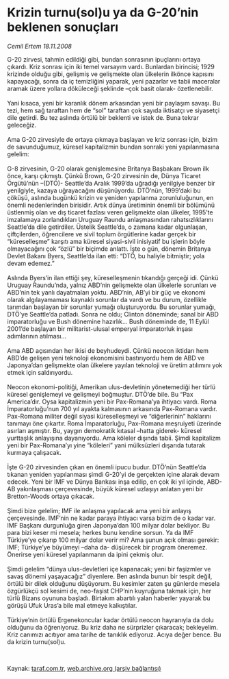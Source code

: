 # Krizin turnu(sol)u ya da G-20’nin beklenen sonuçları

*Cemil Ertem 18.11.2008*

<div class="taraf_structure_2col_1zq">
<div class="margen_n">



 <p>G-20 zirvesi, tahmin edildiği gibi, bundan sonrasının ipuçlarını ortaya çıkardı. Kriz sonrası için iki temel varsayım vardı. Bunlardan birincisi; 1929 krizinde olduğu gibi, gelişmiş ve gelişmekte olan ülkelerin ilkönce kapısını kapayacağı, sonra da iç temizliğini yaparak, yeni pazarlar ve tabii maceralar aramak üzere yollara döküleceği şeklinde –çok basit olarak- özetlenebilir. <br/><br/>Yani kısaca, yeni bir karanlık dönem arkasından yeni bir paylaşım savaşı. Bu tezi, hem sağ taraftan hem de “sol” taraftan çok sayıda iktisatçı ve siyasetçi dile getirdi. Bu tez aslında örtülü bir beklenti ve istek de. Buna tekrar geleceğiz. <br/><br/>Ama G-20 zirvesiyle de ortaya çıkmaya başlayan ve kriz sonrası için, bizim de savunduğumuz, küresel kapitalizmin bundan sonraki yeni yapılanmasına gelelim: <br/><br/>G-8 zirvesinin, G-20 olarak genişlemesine Britanya Başbakanı Brown ilk önce, karşı çıkmıştı. Çünkü Brown, G-20 zirvesinin de, Dünya Ticaret Örgütü’nün –(DTÖ)- Seattle’da Aralık 1999’da uğradığı yenilgiye benzer bir yenilgiyle, kazaya uğrayacağını düşünüyordu. DTÖ’nün, 1999’daki bu çöküşü, aslında bugünkü krizin ve yeniden yapılanma zorunluluğunun, en önemli nedenlerinden birisidir. Artık dünya üretiminin önemli bir bölümünü üstlenmiş olan ve dış ticaret fazlası veren gelişmekte olan ülkeler, 1995’te imzalamaya zorlandıkları Uruguay Raundu anlaşmasından rahatsızlıklarını Seattle’da dile getirdiler. Üstelik Seattle’da, o zamana kadar olgunlaşan, çiftçilerden, öğrencilere ve sivil toplum örgütlerine kadar gerçek bir “küreselleşme” karşıtı ama küresel siyasi-sivil inisiyatif bu işlerin böyle olmayacağını çok “özlü” bir biçimde anlattı. İşte o gün, dönemin Britanya Devlet Bakanı Byers, Seattle’da ilan etti: “DTÖ, bu haliyle bitmiştir; yola devam edemez.” <br/><br/>Aslında Byers’in ilan ettiği şey, küreselleşmenin tıkandığı gerçeği idi. Çünkü Uruguay Raundu’nda, yalnız ABD’nin gelişmekte olan ülkelerle sorunları ve ABD’nin tek yanlı dayatmaları yoktu. ABD’nin, AB’yi bir güç ve ekonomi olarak algılayamaması kaynaklı sorunlar da vardı ve bu durum, özellikle tarımdan başlayan bir sorunlar yumağı oluşturuyordu. Bu sorunlar yumağı, DTÖ’ye Seattle’da patladı. Sonra ne oldu; Clinton döneminde; sanal bir ABD imparatorluğu ve Bush dönemine hazırlık... Bush döneminde de, 11 Eylül 2001’de başlayan bir militarist-ulusal emperyal imparatorluk inşası adımlarının atılması… <br/><br/>Ama ABD açısından her ikisi de beyhudeydi. Çünkü neocon iktidarı hem ABD’de gelişen yeni teknoloji ekonomisini bastırıyordu hem de ABD ve Japonya’dan gelişmekte olan ülkelere yayılan teknoloji ve üretim atılımını yok etmek için saldırıyordu. <br/><br/>Neocon ekonomi-politiği, Amerikan ulus-devletinin yönetemediği her türlü küresel genişlemeyi ve gelişmeyi boğmuştur. DTÖ’de bile. Bu “Pax America’dır. Oysa kapitalizmin yeni bir Pax-Romana’ya ihtiyacı vardı. Roma İmparatorluğu’nun 700 yıl ayakta kalmasının arkasında Pax-Romana vardır. Pax-Romana militer değil siyasi küreselleşmeyi ve “diğerlerinin” haklarını tanımayı öne çıkartır. Roma İmparatorluğu, Pax-Romana meşruiyeti üzerinde asırları aşmıştır. Bu, yaygın demokratik kıtasal –hatta giderek- küresel yurttaşlık anlayışına dayanıyordu. Ama köleler dışında tabii. Şimdi kapitalizm yeni bir Pax-Romana’yı yine “köleleri” yani mülksüzleri dışarıda tutarak kurmaya çalışacak. <br/><br/>İşte G-20 zirvesinden çıkan en önemli ipucu budur. DTÖ’nün Seattle’da tıkanan yeniden yapılanması şimdi G-20’yi de gerçekten içine alarak devam edecek. Yeni bir IMF ve Dünya Bankası inşa edilip, en çok iki yıl içinde, ABD-AB yakınlaşması çerçevesinde, büyük küresel uzlaşıyı anlatan yeni bir Bretton-Woods ortaya çıkacak. <br/><br/>Şimdi bize gelelim; IMF ile anlaşma yapılacak ama yeni bir anlayış çerçevesinde. IMF’nin ne kadar paraya ihtiyacı varsa bizim de o kadar var. IMF Başkanı durgunluğa giren Japonya’dan 100 milyar dolar bekliyor. Bu para bizi keser mi mesela; herkes bunu kendine sorsun. Ya da IMF Türkiye’ye çıkarıp 100 milyar dolar verir mi? Ama şunun açık olması gerekir: IMF; Türkiye’ye büyümeyi –daha da- düşürecek bir program öneremez. Önerirse yeni küresel yapılanmanın da ipini çekmiş olur. <br/><br/>Şimdi gelelim “dünya ulus-devletleri içe kapanacak; yeni bir faşizmler ve savaş dönemi yaşayacağız” diyenlere. Ben aslında bunun bir tespit değil, örtülü bir dilek olduğunu düşüyorum. Bu kesimler zaten şu günlerde mesela özgürlükçü sol kesimi de, neo-faşist CHP’nin kuyruğuna takmak için, her türlü Bizans oyununa başladı. Birtakım abartılı yalan haberler yayarak bu görüşü Ufuk Uras’a bile mal etmeye kalkıştılar. <br/><br/>Türkiye’nin örtülü Ergenekoncular kadar örtülü neocon hayranıyla da dolu olduğunu da öğreniyoruz. Bu kriz daha ne sürprizler çıkaracak; bekleyelim. Kriz canımızı acıtıyor ama tarihe de tanıklık ediyoruz. Acıya değer bence. Bu da krizin turnu(sol)u. </p>

<br/>


<div id="taraf_not">
</div>

</div>


</div>

Kaynak: [taraf.com.tr](http://www.taraf.com.tr:80/makale/2726.htm), [web.archive.org (arşiv bağlantısı)](http://web.archive.org/web/20081220050658/http://www.taraf.com.tr:80/makale/2726.htm)
